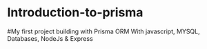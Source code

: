 # Introduction-to-prisma

#My first project building with Prisma ORM With javascript, MYSQL, Databases, NodeJs & Express







